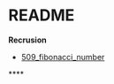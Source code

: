 # README

**Recrusion**

* [509\_fibonacci\_number](https://github.com/TDAkory/myleetcodesolution/blob/main/recusion/509_fibonacci_number.md)

\*\*\*\*



